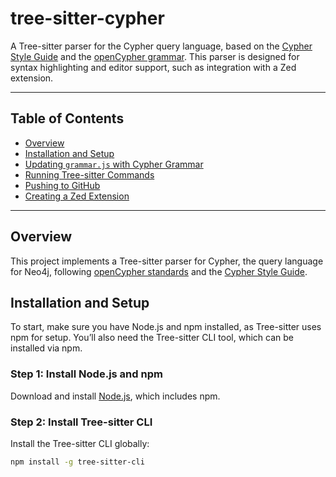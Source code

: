 # tree-sitter-cypher

A Tree-sitter parser for the Cypher query language, based on the [Cypher Style Guide](https://opencypher.org/resources) and the [openCypher grammar](https://github.com/opencypher/openCypher/tree/master/tools/grammar). This parser is designed for syntax highlighting and editor support, such as integration with a Zed extension.

---

## Table of Contents
- [Overview](#overview)
- [Installation and Setup](#installation-and-setup)
- [Updating `grammar.js` with Cypher Grammar](#updating-grammarjs-with-cypher-grammar)
- [Running Tree-sitter Commands](#running-tree-sitter-commands)
- [Pushing to GitHub](#pushing-to-github)
- [Creating a Zed Extension](#creating-a-zed-extension)

---

## Overview

This project implements a Tree-sitter parser for Cypher, the query language for Neo4j, following [openCypher standards](https://github.com/opencypher/openCypher) and the [Cypher Style Guide](https://opencypher.org/resources).

## Installation and Setup

To start, make sure you have Node.js and npm installed, as Tree-sitter uses npm for setup. You’ll also need the Tree-sitter CLI tool, which can be installed via npm.

### Step 1: Install Node.js and npm

Download and install [Node.js](https://nodejs.org/), which includes npm.

### Step 2: Install Tree-sitter CLI

Install the Tree-sitter CLI globally:
```bash
npm install -g tree-sitter-cli
